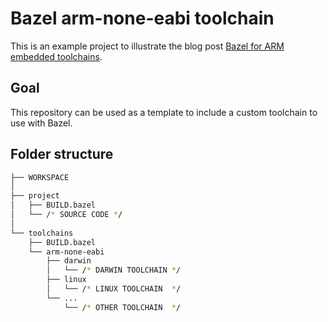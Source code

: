 # Bazel arm-none-eabi toolchain

This is an example project to illustrate the blog post [Bazel for ARM embedded toolchains](https://d-asnaghi.github.io/blog/post/embedded-bazel/).

## Goal

This repository can be used as a template to include a custom toolchain to use with Bazel.

## Folder structure

```bash
├── WORKSPACE
│
├── project
│   ├── BUILD.bazel
│   └── /* SOURCE CODE */
│
└── toolchains
    ├── BUILD.bazel
    └── arm-none-eabi
        ├── darwin
        │   └── /* DARWIN TOOLCHAIN */
        ├── linux
        │   └── /* LINUX TOOLCHAIN  */
        └── ...
            └── /* OTHER TOOLCHAIN  */

```